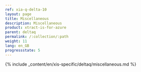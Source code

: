 ```yaml
---
ref: xia-q-delta-10
layout: page
title: Miscellaneous
description: Miscellaneous
product: xtract-is-for-azure
parent: deltaq
permalink: /:collection/:path
weight: 11
lang: en_GB
progressstate: 5
---
```

{% include _content/en/xis-specific/deltaq/miscellaneous.md %}
